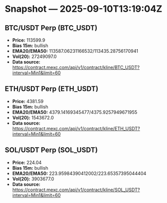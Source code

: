 # Snapshot — 2025-09-10T13:19:04Z

## BTC/USDT Perp (BTC_USDT)
- **Price:** 113599.9
- **Bias 15m:** bullish
- **EMA20/EMA50:** 113587.06231166532/113435.28756170941
- **Vol(20):** 27249097.0
- **Data source:** https://contract.mexc.com/api/v1/contract/kline/BTC_USDT?interval=Min1&limit=60

## ETH/USDT Perp (ETH_USDT)
- **Price:** 4381.59
- **Bias 15m:** bullish
- **EMA20/EMA50:** 4379.14169345477/4375.9257949671955
- **Vol(20):** 1543672.0
- **Data source:** https://contract.mexc.com/api/v1/contract/kline/ETH_USDT?interval=Min1&limit=60

## SOL/USDT Perp (SOL_USDT)
- **Price:** 224.04
- **Bias 15m:** bullish
- **EMA20/EMA50:** 223.95984390412002/223.65357395044404
- **Vol(20):** 3903677.0
- **Data source:** https://contract.mexc.com/api/v1/contract/kline/SOL_USDT?interval=Min1&limit=60
